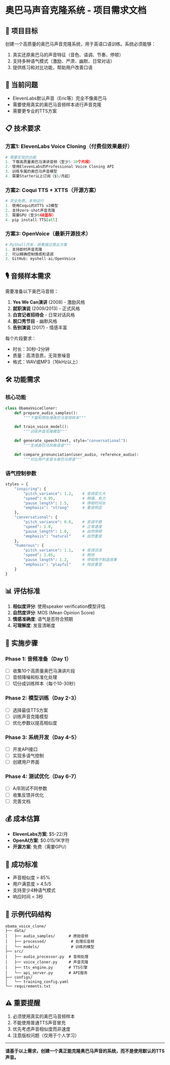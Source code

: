 # 奥巴马声音克隆系统 - 项目需求文档

## 🎯 项目目标
创建一个高质量的奥巴马声音克隆系统，用于英语口语训练。系统必须能够：
1. 真实还原奥巴马的声音特征（音色、语调、节奏、停顿）
2. 支持多种语气模式（激励、严肃、幽默、日常对话）
3. 提供练习和对比功能，帮助用户改善口语

## 🚫 当前问题
- ElevenLabs默认声音（Eric等）完全不像奥巴马
- 需要使用真实的奥巴马音频样本进行声音克隆
- 需要更专业的TTS方案

## 📋 技术要求

### 方案1: ElevenLabs Voice Cloning（付费但效果最好）
```python
# 需要实现的功能
1. 下载高质量奥巴马演讲音频（至少5-10个片段）
2. 使用ElevenLabs的Professional Voice Cloning API
3. 训练专属的奥巴马声音模型
4. 需要Starter以上订阅（$5/月起）
```

### 方案2: Coqui TTS + XTTS（开源方案）
```python
# 完全免费，本地运行
1. 使用Coqui的XTTS v2模型
2. 支持zero-shot声音克隆
3. 需要GPU（至少6GB显存）
4. pip install TTS[all]
```

### 方案3: OpenVoice（最新开源技术）
```python
# MyShell开发，效果接近商业方案
1. 支持即时声音克隆
2. 可以精确控制情感和语调
3. GitHub: myshell-ai/OpenVoice
```

## 🎙️ 音频样本需求
需要准备以下奥巴马音频：
1. **Yes We Can演讲** (2008) - 激励风格
2. **就职演说** (2009/2013) - 正式风格
3. **白宫记者招待会** - 日常对话风格
4. **脱口秀节目** - 幽默风格
5. **告别演说** (2017) - 情感丰富

每个片段要求：
- 时长：30秒-2分钟
- 质量：高清音质，无背景噪音
- 格式：WAV或MP3（16kHz以上）

## 🛠️ 功能需求

### 核心功能
```python
class ObamaVoiceCloner:
    def prepare_audio_samples():
        """下载和预处理奥巴马音频样本"""

    def train_voice_model():
        """训练声音克隆模型"""

    def generate_speech(text, style="conversational"):
        """生成奥巴马风格语音"""

    def compare_pronunciation(user_audio, reference_audio):
        """对比用户发音与奥巴马原音"""
```

### 语气控制参数
```python
styles = {
    "inspiring": {
        "pitch_variance": 1.2,    # 音调变化大
        "speed": 0.95,            # 稍慢，有力
        "pause_length": 1.5,      # 停顿时间长
        "emphasis": "strong"      # 重音明显
    },
    "conversational": {
        "pitch_variance": 0.8,    # 音调平稳
        "speed": 1.0,             # 正常速度
        "pause_length": 1.0,      # 自然停顿
        "emphasis": "natural"     # 自然重音
    },
    "humorous": {
        "pitch_variance": 1.1,    # 音调活泼
        "speed": 1.05,            # 稍快
        "pause_length": 1.2,      # 停顿用于制造效果
        "emphasis": "playful"     # 俏皮重音
    }
}
```

## 📊 评估标准
1. **相似度评分**: 使用speaker verification模型评估
2. **自然度评分**: MOS (Mean Opinion Score)
3. **情感准确度**: 语气是否符合预期
4. **可理解度**: 发音清晰度

## 🚀 实施步骤

### Phase 1: 音频准备（Day 1）
- [ ] 收集10个高质量奥巴马演讲片段
- [ ] 音频降噪和标准化处理
- [ ] 切分成训练样本（每个10-30秒）

### Phase 2: 模型训练（Day 2-3）
- [ ] 选择最佳TTS方案
- [ ] 训练声音克隆模型
- [ ] 优化参数以提高相似度

### Phase 3: 系统开发（Day 4-5）
- [ ] 开发API接口
- [ ] 实现多语气控制
- [ ] 创建用户界面

### Phase 4: 测试优化（Day 6-7）
- [ ] A/B测试不同参数
- [ ] 收集反馈并优化
- [ ] 完善文档

## 💰 成本估算
- **ElevenLabs方案**: $5-22/月
- **OpenAI方案**: $0.015/1K字符
- **开源方案**: 免费（需要GPU）

## 🎯 成功标准
- 声音相似度 > 85%
- 用户满意度 > 4.5/5
- 支持至少4种语气模式
- 响应时间 < 3秒

## 📝 示例代码结构
```
obama_voice_clone/
├── data/
│   ├── audio_samples/      # 原始音频
│   ├── processed/           # 处理后音频
│   └── models/              # 训练的模型
├── src/
│   ├── audio_processor.py  # 音频处理
│   ├── voice_cloner.py     # 声音克隆
│   ├── tts_engine.py       # TTS引擎
│   └── api_server.py       # API服务
├── configs/
│   └── training_config.yaml
└── requirements.txt
```

## ⚠️ 重要提醒
1. 必须使用真实的奥巴马音频样本
2. 不能使用普通TTS声音冒充
3. 优先考虑声音相似度而非速度
4. 注意版权问题（仅用于个人学习）

---

**请基于以上需求，创建一个真正能克隆奥巴马声音的系统，而不是使用默认的TTS声音。**